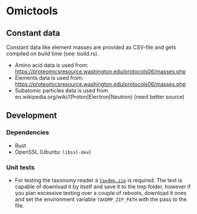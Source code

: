 # Omictools

## Constant data
Constant data like element masses are provided as CSV-file and gets compiled on build time (see: build.rs).
* Amino acid data is used from: https://proteomicsresource.washington.edu/protocols06/masses.php
* Elements data is used from: https://proteomicsresource.washington.edu/protocols06/masses.php
* Subatomic particles data is used from en.wikipedia.org/wiki/(Proton|Electron|Neutron) (need better source)


## Development

### Dependencies
* Rust
* OpenSSL (Ubuntu: `libssl-dev`)

### Unit tests
* For testing the taxonomy reader a [`taxdmp.zip`]() is required. The test is capable of download it by itself and save it to the tmp folder, however if you plan excessive testing over a couple of reboots, download it ones and set the environment variable `TAXDMP_ZIP_PATH` with the pass to the file.